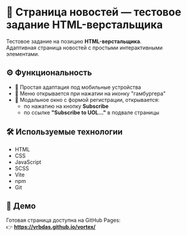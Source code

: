 # 📰 Страница новостей — тестовое задание HTML-верстальщика

Тестовое задание на позицию **HTML-верстальщика**.  
Адаптивная страница новостей с простыми интерактивными элементами.

## ⚙️ Функциональность

- 📱 Простая адаптация под мобильные устройства  
- 🍔 Меню открывается при нажатии на иконку "гамбургера"  
- 📨 Модальное окно с формой регистрации, открывается:
  - по нажатию на кнопку **Subscribe**
  - по ссылке **"Subscribe to UOL..."** в подвале страницы

## 🛠 Используемые технологии

- HTML  
- CSS  
- JavaScript  
- SCSS  
- Vite  
- npm  
- Git

## 🔗 Демо

Готовая страница доступна на GitHub Pages:  
👉 **https://vrbdas.github.io/vortex/**
